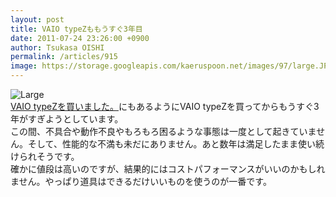 ```yaml
---
layout: post
title: VAIO typeZももうすぐ3年目
date: 2011-07-24 23:26:00 +0900
author: Tsukasa OISHI
permalink: /articles/915
image: https://storage.googleapis.com/kaeruspoon.net/images/97/large.JPG?1311517508
---
```



![Large](https://storage.googleapis.com/kaeruspoon.net/images/97/large.JPG?1311517508)  
 [VAIO typeZを買いました。](/articles/552)にもあるようにVAIO typeZを買ってからもうすぐ3年がすぎようとしています。  
この間、不具合や動作不良やもろもろ困るような事態は一度として起きていません。そして、性能的な不満も未だにありません。あと数年は満足したまま使い続けられそうです。  
確かに値段は高いのですが、結果的にはコストパフォーマンスがいいのかもしれません。やっぱり道具はできるだけいいものを使うのが一番です。  

